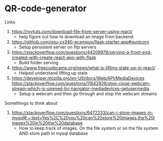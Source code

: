 # QR-code-generator



Links
1. https://roytuts.com/download-file-from-server-using-react/
    - help figure out how to download an image from backend.
2. https://github.com/osu-cs340-ecampus/flask-starter-app#gunicorn
    - Setup persistent server on flip servers
3. https://stackoverflow.com/questions/44209978/serving-a-front-end-created-with-create-react-app-with-flask
    - Build folder serving
4. https://www.freecodecamp.org/news/what-is-lifting-state-up-in-react/ 
    - Helped understand lifting up state
5. https://developer.mozilla.org/en-US/docs/Web/API/MediaDevices<br>
   https://stackoverflow.com/questions/11642926/stop-close-webcam-stream-which-is-opened-by-navigator-mediadevices-getusermedia
   - Setup a webcam and then go through and stop the webcam streams


Somethings to think about
1. https://stackoverflow.com/questions/6472233/can-i-store-images-in-mysql#:~:text=Yes%2C%20you%20can%20store%20images,the%20images%20in%20the%20database
    - How to keep track of images. On the file system or on the file system AND store path in mysql database
